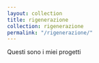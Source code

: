 ```yaml
---
layout: collection
title: rigenerazione
collection: rigenerazione
permalink: "/rigenerazione/"
---
```


Questi sono i miei progetti

